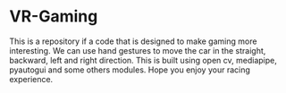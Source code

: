 # VR-Gaming
This is a repository if a code that is designed to make gaming more interesting. We can use hand gestures to move the car in the straight, backward, left and right direction. This is built using open cv, mediapipe, pyautogui and some others modules. Hope you enjoy your racing experience. 
